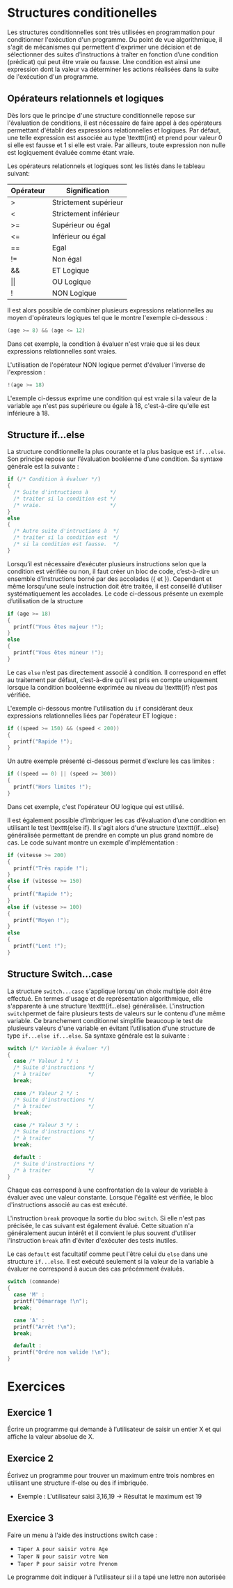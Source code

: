 
# Structures conditionelles
Les structures conditionnelles sont très utilisées en programmation pour conditionner l'exécution d'un programme. Du point de vue algorithmique, il s'agit de mécanismes qui permettent d'exprimer une décision et de sélectionner des suites d'instructions à traîter en fonction d’une condition (prédicat) qui peut être vraie ou fausse. Une condition est ainsi une expression dont la valeur va déterminer les actions réalisées dans la suite de l'exécution d'un programme.

## Opérateurs relationnels et logiques

Dès lors que le principe d'une structure conditionnelle repose sur l'évaluation de conditions, il est nécessaire de faire appel à des opérateurs permettant d'établir
des expressions relationnelles et logiques. Par défaut, une telle expression est associée au type \texttt{int} et prend pour valeur 0 si elle est fausse et 1 si elle
est vraie. Par ailleurs, toute expression non nulle est logiquement évaluée comme étant vraie.

Les opérateurs relationnels et logiques sont les listés dans le tableau suivant: 

| Opérateur | Signification         |
|-----------|-----------------------|
| >         | Strictement supérieur |
| <         | Strictement inférieur |
| >=        | Supérieur ou égal     |
| <=        | Inférieur ou égal     |
| ==        | Egal                  |
| !=        | Non égal              |
| &&        | ET Logique            |
| \|\|      | OU Logique            |
| !         | NON Logique           |

Il est alors possible de combiner plusieurs expressions relationnelles au moyen d'opérateurs logiques tel que le montre l'exemple ci-dessous :

```c
(age >= 8) && (age <= 12)
```

Dans cet exemple, la condition à évaluer n'est vraie que si les deux expressions relationnelles sont vraies.

L'utilisation de l'opérateur NON logique permet d'évaluer l'inverse de l'expression :

```c
!(age >= 18)
```

L'exemple ci-dessus exprime une condition qui est vraie si la valeur de la variable `age` n'est pas supérieure ou égale à 18, c'est-à-dire qu'elle est
inférieure à 18. 

## Structure if...else

La structure conditionnelle la plus courante et la plus basique est `if...else`. Son principe repose sur l’évaluation booléenne d’une condition. Sa syntaxe
générale est la suivante :

```c
if (/* Condition à évaluer */)
{
  /* Suite d'intructions à       */
  /* traiter si la condition est */
  /* vraie.                      */
}
else
{
  /* Autre suite d'intructions à  */
  /* traiter si la condition est  */
  /* si la condition est fausse.  */
}
```

Lorsqu’il est nécessaire d’exécuter plusieurs instructions selon que la condition est vérifiée ou non, il faut créer un bloc de code, c’est-à-dire un ensemble
d’instructions borné par des accolades (\{ et \}). Cependant et même lorsqu'une seule instruction doit être traitée, il est conseillé d’utiliser systématiquement
les accolades. Le code ci-dessous présente un exemple d’utilisation de la structure

```c
if (age >= 18)
{
  printf("Vous êtes majeur !");
}
else
{
  printf("Vous êtes mineur !");
}
```

Le cas `else` n’est pas directement associé à condition. Il correspond en effet au traitement par défaut, c’est-à-dire qu’il est pris en compte uniquement lorsque
la condition booléenne exprimée au niveau du \texttt{if} n’est pas vérifiée. 

L'exemple ci-dessous montre l'utilisation du `if` considérant deux expressions relationnelles liées par l'opérateur ET logique :
```c
if ((speed >= 150) && (speed < 200))
{
  printf("Rapide !");
}
```
Un autre exemple présenté ci-dessous permet d'exclure les cas limites :

```c
if ((speed == 0) || (speed >= 300))
{
  printf("Hors limites !");
}
```
Dans cet exemple, c'est l'opérateur OU logique qui est utilisé.

Il est également possible d’imbriquer les cas d’évaluation d’une condition en utilisant le test \texttt{else if}. Il s'agit alors d'une structure \texttt{if...else}
généralisée permettant de prendre en compte un plus grand nombre de cas. Le code suivant montre un exemple d’implémentation :
```c
if (vitesse >= 200)
{
  printf("Très rapide !");
}
else if (vitesse >= 150)
{
  printf("Rapide !");
}
else if (vitesse >= 100)
{
  printf("Moyen !");
}
else
{
  printf("Lent !");
}
```

## Structure Switch...case

La structure `switch...case` s'applique lorsqu'un choix multiple doit être effectué. En termes d'usage et de représentation algorithmique, elle s'apparente à
une structure \texttt{if...else} généralisée. L'instruction `switch`permet de faire plusieurs tests de valeurs sur le contenu d'une même variable. Ce branchement
conditionnel simplifie beaucoup le test de plusieurs valeurs d'une variable en évitant l’utilisation d'une structure de type `if...else if...else`. Sa syntaxe
générale est la suivante : 

```c
switch (/* Variable à évaluer */)
{
  case /* Valeur 1 */ :
  /* Suite d'instructions */
  /* à traiter            */
  break;

  case /* Valeur 2 */ :
  /* Suite d'instructions */
  /* à traiter            */
  break;

  case /* Valeur 3 */ :
  /* Suite d'instructions */
  /* à traiter            */
  break;

  default :
  /* Suite d'instructions */
  /* à traiter            */
}	
```

Chaque cas correspond à une confrontation de la valeur de variable à évaluer avec une valeur constante. Lorsque l'égalité est vérifiée, le bloc d'instructions
associé au cas est exécuté.

L'instruction `break` provoque la sortie du bloc `switch`. Si elle n'est pas précisée, le cas suivant est également évalué. Cette situation n'a généralement
aucun intérêt et il convient le plus souvent d'utiliser l'instruction `break` afin d'éviter d'exécuter des tests inutiles.

Le cas `default` est facultatif comme peut l'être celui du `else` dans une structure `if...else`. Il est exécuté seulement si la valeur de la
variable à évaluer ne correspond à aucun des cas précémment évalués. 

```c
switch (commande)
{
  case 'M' :
  printf("Démarrage !\n");
  break;

  case 'A' :
  printf("Arrêt !\n");
  break;

  default :
  printf("Ordre non valide !\n");
}	
```

# Exercices 

## Exercice 1

Écrire un programme qui demande à l’utilisateur de saisir un entier X et qui affiche la valeur absolue de X. 

## Exercice 2

Écrivez un programme pour trouver un maximum entre trois nombres en utilisant une structure if-else ou des if imbriquée.
- Exemple  : L'utilisateur saisi 3,16,19 -> Résultat le maximum est 19

## Exercice 3

Faire un menu à l'aide des instructions switch case :
- `Taper A pour saisir votre Age`
- `Taper N pour saisir votre Nom`
- `Taper P pour saisir votre Prenom`

Le programme doit indiquer à l'utilisateur si il a tapé une lettre non autorisée